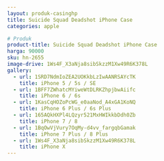 ```yaml
---
layout: produk-casinghp
title: Suicide Squad Deadshot iPhone Case
categories: apple

# Produk
product-title: Suicide Squad Deadshot iPhone Case
harga: 90000
sku: hn-2655
image-drive: 1Ws4F_X3aNja8sibSkzzM1Xw49R6K378L
gallery:
  - url: 1SRD7NdmIoZEA2UOKkbLzIwAANRSAYcTK
    title: iPhone 5 / 5s / SE
  - url: 1BFF7ZWhatcMYiweWtDLRKZhpjbwAiifc
    title: iPhone 6 / 6s
  - url: 1KasCqHOZoPcWG_e0aaNod_A4xGA1KoNQ
    title: iPhone 6 Plus / 6s Plus
  - url: 165AQkHXPl4LQzyr521MxHWIkkbDdh0Zb
    title: iPhone 7 / 8
  - url: 1BqOwVjVury7OqMy-d4vv_fargqbGamak
    title: iPhone 7 Plus / 8 Plus
  - url: 1Ws4F_X3aNja8sibSkzzM1Xw49R6K378L
    title: iPhone X
---
```

